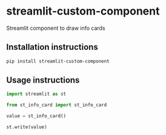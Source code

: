 # streamlit-custom-component

Streamlit component to draw info cards

## Installation instructions

```sh
pip install streamlit-custom-component
```

## Usage instructions

```python
import streamlit as st

from st_info_card import st_info_card

value = st_info_card()

st.write(value)
```
